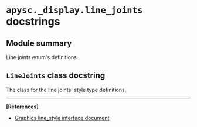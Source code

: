 # `apysc._display.line_joints` docstrings

## Module summary

Line joints enum's definitions.

## `LineJoints` class docstring

The class for the line joints' style type definitions.<hr>

**[References]**

- [Graphics line_style interface document](https://simon-ritchie.github.io/apysc/en/graphics_line_style.html)